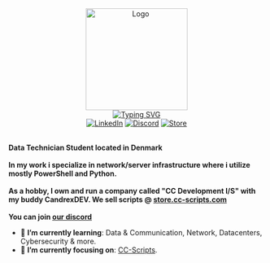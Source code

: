 <div>
    <div align=center>
        <img src="https://r2.fivemanage.com/pub/orc17c9i829k.png" alt="Logo" height="200">
    </div>
    <div align=center>
        <a href="https://git.io/typing-svg"><img src="https://readme-typing-svg.herokuapp.com?font=Fira+Code&pause=1000&color=F72727&center=true&width=435&lines=Hi+there%2C+I'm+Cribbe!;Data+Technician+(Infrastructure);FiveM+Developer;https%3A%2F%2Fstore.cc-scripts.com" alt="Typing SVG" /></a>
    </div>
    <div align=center>
        <a href="https://www.linkedin.com/in/christian-vestergaard-steffensen/"><img src="https://img.shields.io/badge/Linkedin-0077b5?style=flat&logo=linkedin" alt="LinkedIn" /></a>
        <a href="https://discord.cc-scripts.com"><img src="https://img.shields.io/discord/1087278446285168670?logo=discord&label=Discord&color=%235865F2" alt="Discord" /></a>
        <a href="https://store.cc-scripts.com"><img src="https://img.shields.io/badge/Store-blue?logo=FiveM" alt="Store" /></a>
    </div>
    <div align=left>
        <br>
        <p>
            <strong>
                Data Technician Student located in Denmark <br><br>
                In my work i specialize in network/server infrastructure where i utilize mostly PowerShell and Python.<br><br>
                As a hobby, I own and run a company called "CC Development I/S" with my buddy CandrexDEV. We sell scripts @ <a href="https://store.cc-scripts.com">store.cc-scripts.com</a><br><br>
                You can join <a href="https://discord.cc-scripts.com">our discord</a>
            </strong>
        </p>
        <ul>
            <li>🌱 <b>I’m currently learning</b>: Data & Communication, Network, Datacenters, Cybersecurity & more.</li>
            <li>🎯 <b>I’m currently focusing on</b>: <a href="https://discord.cc-scripts.com/">CC-Scripts</a>.</li>
        </ul>
    </div>
</div>
